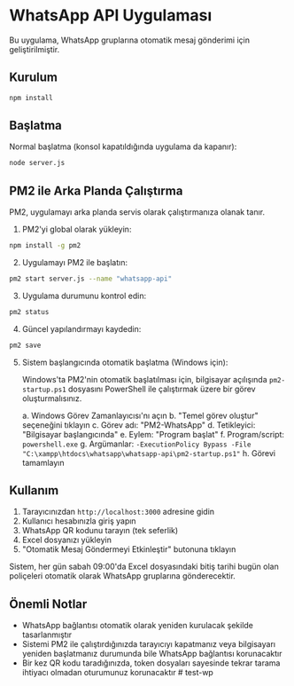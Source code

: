 # WhatsApp API Uygulaması

Bu uygulama, WhatsApp gruplarına otomatik mesaj gönderimi için geliştirilmiştir.

## Kurulum

```bash
npm install
```

## Başlatma

Normal başlatma (konsol kapatıldığında uygulama da kapanır):
```bash
node server.js
```

## PM2 ile Arka Planda Çalıştırma

PM2, uygulamayı arka planda servis olarak çalıştırmanıza olanak tanır.

1. PM2'yi global olarak yükleyin:
```bash
npm install -g pm2
```

2. Uygulamayı PM2 ile başlatın:
```bash
pm2 start server.js --name "whatsapp-api"
```

3. Uygulama durumunu kontrol edin:
```bash
pm2 status
```

4. Güncel yapılandırmayı kaydedin:
```bash
pm2 save
```

5. Sistem başlangıcında otomatik başlatma (Windows için):

   Windows'ta PM2'nin otomatik başlatılması için, bilgisayar açılışında `pm2-startup.ps1` dosyasını PowerShell ile çalıştırmak üzere bir görev oluşturmalısınız.

   a. Windows Görev Zamanlayıcısı'nı açın
   b. "Temel görev oluştur" seçeneğini tıklayın
   c. Görev adı: "PM2-WhatsApp"
   d. Tetikleyici: "Bilgisayar başlangıcında"
   e. Eylem: "Program başlat"
   f. Program/script: `powershell.exe`
   g. Argümanlar: `-ExecutionPolicy Bypass -File "C:\xampp\htdocs\whatsapp\whatsapp-api\pm2-startup.ps1"`
   h. Görevi tamamlayın

## Kullanım

1. Tarayıcınızdan `http://localhost:3000` adresine gidin
2. Kullanıcı hesabınızla giriş yapın
3. WhatsApp QR kodunu tarayın (tek seferlik)
4. Excel dosyanızı yükleyin
5. "Otomatik Mesaj Göndermeyi Etkinleştir" butonuna tıklayın

Sistem, her gün sabah 09:00'da Excel dosyasındaki bitiş tarihi bugün olan poliçeleri otomatik olarak WhatsApp gruplarına gönderecektir.

## Önemli Notlar

- WhatsApp bağlantısı otomatik olarak yeniden kurulacak şekilde tasarlanmıştır
- Sistemi PM2 ile çalıştırdığınızda tarayıcıyı kapatmanız veya bilgisayarı yeniden başlatmanız durumunda bile WhatsApp bağlantısı korunacaktır
- Bir kez QR kodu taradığınızda, token dosyaları sayesinde tekrar tarama ihtiyacı olmadan oturumunuz korunacaktır # test-wp
